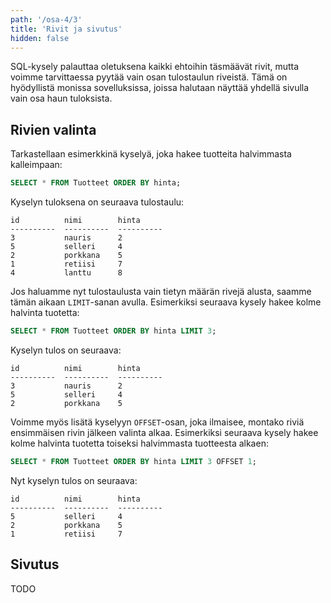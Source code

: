 ```yaml
---
path: '/osa-4/3'
title: 'Rivit ja sivutus'
hidden: false
---
```


SQL-kysely palauttaa oletuksena kaikki ehtoihin täsmäävät rivit,
mutta voimme tarvittaessa pyytää vain osan tulostaulun riveistä.
Tämä on hyödyllistä monissa sovelluksissa,
joissa halutaan näyttää yhdellä sivulla vain osa haun tuloksista.

## Rivien valinta

Tarkastellaan esimerkkinä kyselyä,
joka hakee tuotteita halvimmasta kalleimpaan:

```sql
SELECT * FROM Tuotteet ORDER BY hinta;
```

Kyselyn tuloksena on seuraava tulostaulu:

```x
id          nimi        hinta     
----------  ----------  ----------
3           nauris      2
5           selleri     4         
2           porkkana    5         
1           retiisi     7         
4           lanttu      8         
```

Jos haluamme nyt tulostaulusta vain tietyn määrän rivejä alusta,
saamme tämän aikaan `LIMIT`-sanan avulla.
Esimerkiksi seuraava kysely hakee kolme halvinta tuotetta:

```sql
SELECT * FROM Tuotteet ORDER BY hinta LIMIT 3;
```

Kyselyn tulos on seuraava:

```x
id          nimi        hinta     
----------  ----------  ----------
3           nauris      2         
5           selleri     4         
2           porkkana    5      
```

Voimme myös lisätä kyselyyn `OFFSET`-osan, joka ilmaisee,
montako riviä ensimmäisen rivin jälkeen valinta alkaa.
Esimerkiksi seuraava kysely hakee kolme halvinta tuotetta
toiseksi halvimmasta tuotteesta alkaen:

```sql
SELECT * FROM Tuotteet ORDER BY hinta LIMIT 3 OFFSET 1;
```

Nyt kyselyn tulos on seuraava:

```x
id          nimi        hinta     
----------  ----------  ----------
5           selleri     4         
2           porkkana    5         
1           retiisi     7      
```

## Sivutus

TODO
